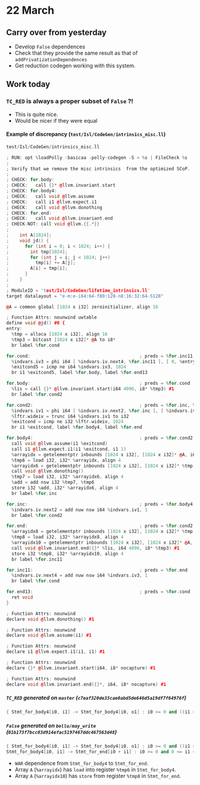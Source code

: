 # 22 March

## Carry over from yesterday
- Develop `False` dependences
- Check that they provide the same result as that of `addPrivatizationDependences`
- Get reduction codegen working with this system.

## Work today
### `TC_RED` is always a proper subset of `False` ?!
- This is quite nice.
- Would be nicer if they were equal

#### Example of discrepancy (`test/Isl/CodeGen/intrinsics_misc.ll`)

```cpp
test/Isl/CodeGen/intrinsics_misc.ll

; RUN: opt %loadPolly -basicaa -polly-codegen -S < %s | FileCheck %s
;
; Verify that we remove the misc intrinsics  from the optimized SCoP.
;
; CHECK: for.body:
; CHECK:   call {}* @llvm.invariant.start
; CHECK: for.body4:
; CHECK:   call void @llvm.assume
; CHECK:   call i1 @llvm.expect.i1
; CHECK:   call void @llvm.donothing
; CHECK: for.end:
; CHECK:   call void @llvm.invariant.end
; CHECK-NOT: call void @llvm.{{.*}}
;
;    int A[1024];
;    void jd() {
;      for (int i = 0; i < 1024; i++) {
;        int tmp[1024];
;        for (int j = i; j < 1024; j++)
;          tmp[i] += A[j];
;        A[i] = tmp[i];
;      }
;    }
;
; ModuleID = 'test/Isl/CodeGen/lifetime_intrinsics.ll'
target datalayout = "e-m:e-i64:64-f80:128-n8:16:32:64-S128"

@A = common global [1024 x i32] zeroinitializer, align 16

; Function Attrs: nounwind uwtable
define void @jd() #0 {
entry:
  %tmp = alloca [1024 x i32], align 16
  %tmp3 = bitcast [1024 x i32]* @A to i8*
  br label %for.cond

for.cond:                                         ; preds = %for.inc11, %entry
  %indvars.iv3 = phi i64 [ %indvars.iv.next4, %for.inc11 ], [ 0, %entry ]
  %exitcond5 = icmp ne i64 %indvars.iv3, 1024
  br i1 %exitcond5, label %for.body, label %for.end13

for.body:                                         ; preds = %for.cond
  %lis = call {}* @llvm.invariant.start(i64 4096, i8* %tmp3) #1
  br label %for.cond2

for.cond2:                                        ; preds = %for.inc, %for.body
  %indvars.iv1 = phi i64 [ %indvars.iv.next2, %for.inc ], [ %indvars.iv3, %for.body ]
  %lftr.wideiv = trunc i64 %indvars.iv1 to i32
  %exitcond = icmp ne i32 %lftr.wideiv, 1024
  br i1 %exitcond, label %for.body4, label %for.end

for.body4:                                        ; preds = %for.cond2
  call void @llvm.assume(i1 %exitcond)
  call i1 @llvm.expect.i1(i1 %exitcond, i1 1)
  %arrayidx = getelementptr inbounds [1024 x i32], [1024 x i32]* @A, i64 0, i64 %indvars.iv1
  %tmp6 = load i32, i32* %arrayidx, align 4
  %arrayidx6 = getelementptr inbounds [1024 x i32], [1024 x i32]* %tmp, i64 0, i64 %indvars.iv3
  call void @llvm.donothing()
  %tmp7 = load i32, i32* %arrayidx6, align 4
  %add = add nsw i32 %tmp7, %tmp6
  store i32 %add, i32* %arrayidx6, align 4
  br label %for.inc

for.inc:                                          ; preds = %for.body4
  %indvars.iv.next2 = add nuw nsw i64 %indvars.iv1, 1
  br label %for.cond2

for.end:                                          ; preds = %for.cond2
  %arrayidx8 = getelementptr inbounds [1024 x i32], [1024 x i32]* %tmp, i64 0, i64 %indvars.iv3
  %tmp8 = load i32, i32* %arrayidx8, align 4
  %arrayidx10 = getelementptr inbounds [1024 x i32], [1024 x i32]* @A, i64 0, i64 %indvars.iv3
  call void @llvm.invariant.end({}* %lis, i64 4096, i8* %tmp3) #1
  store i32 %tmp8, i32* %arrayidx10, align 4
  br label %for.inc11

for.inc11:                                        ; preds = %for.end
  %indvars.iv.next4 = add nuw nsw i64 %indvars.iv3, 1
  br label %for.cond

for.end13:                                        ; preds = %for.cond
  ret void
}

; Function Attrs: nounwind
declare void @llvm.donothing() #1

; Function Attrs: nounwind
declare void @llvm.assume(i1) #1

; Function Attrs: nounwind
declare i1 @llvm.expect.i1(i1, i1) #1

; Function Attrs: nounwind
declare {}* @llvm.invariant.start(i64, i8* nocapture) #1

; Function Attrs: nounwind
declare void @llvm.invariant.end({}*, i64, i8* nocapture) #1
```

##### `TC_RED` generated on `master` (`c7eaf320de33cae0abd5de646d5a19df7f64976f`)
```cpp
{ Stmt_for_body4[i0, i1] -> Stmt_for_body4[i0, o1] : i0 >= 0 and ((i1 >= 0 and i1 < o1 <= 1023 - i0) or (i1 <= 1023 - i0 and 0 <= o1 < i1)) }

```

##### `False` generated on `bollu/may_write` (`01b173f7bcc03d914efac5197467ddc467563d48`)
```cpp
{ Stmt_for_body4[i0, i1] -> Stmt_for_body4[i0, o1] : i0 >= 0 and ((i1 >= 0 and i1 < o1 <= 1023 - i0) or (i1 <= 1023 - i0 and 0 <= o1 < i1));
Stmt_for_body4[i0, i1] -> Stmt_for_end[i0 + i1] : i0 >= 0 and 0 <= i1 <= 1023 - i0 }
```

- `WAR` dependence from `Stmt_for_body4` to `Stmt_for_end`. 
- Array `A` (`%arrayidx`) has `load` into register `%tmp6` in `Stmt_for_body4`.
- Array `A` (`%arrayidx10`) has `store` from register `%tmp8` in  `Stmt_for_end`.
